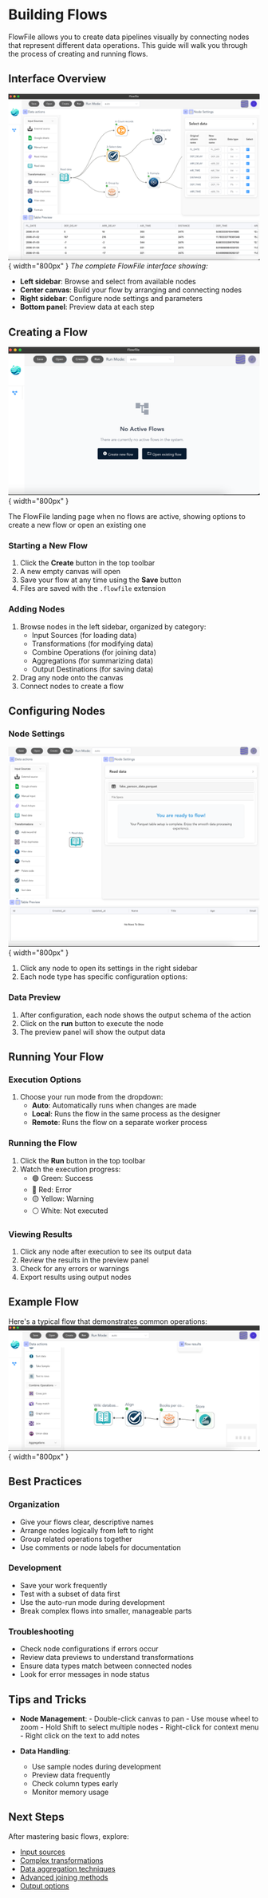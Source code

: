 # Building Flows

FlowFile allows you to create data pipelines visually by connecting nodes that represent different data operations. This guide will walk you through the process of creating and running flows.


## Interface Overview

![FlowFile Interface Overview](../assets/images/ui/full_ui.png){ width="800px" }
*The complete FlowFile interface showing:*
- **Left sidebar**: Browse and select from available nodes 
- **Center canvas**: Build your flow by arranging and connecting nodes
- **Right sidebar**: Configure node settings and parameters
- **Bottom panel**: Preview data at each step


## Creating a Flow

  ![FlowFile Landing](../assets/images/ui/landing.png){ width="800px" }
  <figcaption>The FlowFile landing page when no flows are active, showing options to create a new flow or open an existing one</figcaption>

### Starting a New Flow
1. Click the **Create** button in the top toolbar
2. A new empty canvas will open
3. Save your flow at any time using the **Save** button
4. Files are saved with the `.flowfile` extension

### Adding Nodes
1. Browse nodes in the left sidebar, organized by category:
     - Input Sources (for loading data)
     - Transformations (for modifying data)
     - Combine Operations (for joining data)
     - Aggregations (for summarizing data)
     - Output Destinations (for saving data)
2. Drag any node onto the canvas
3. Connect nodes to create a flow

## Configuring Nodes

### Node Settings
![FlowFile Interface Overview](../assets/images/ui/node_settings.png){ width="800px" }
1. Click any node to open its settings in the right sidebar
2. Each node type has specific configuration options:

### Data Preview
1. After configuration, each node shows the output schema of the action
2. Click on the **run** button to execute the node
3. The preview panel will show the output data

## Running Your Flow

### Execution Options
1. Choose your run mode from the dropdown:
     - **Auto**: Automatically runs when changes are made
     - **Local**: Runs the flow in the same process as the designer
     - **Remote**: Runs the flow on a separate worker process

### Running the Flow
1. Click the **Run** button in the top toolbar
2. Watch the execution progress:
     - 🟢 Green: Success
     - 🔴 Red: Error
     - 🟡 Yellow: Warning
     - ⚪ White: Not executed

### Viewing Results
1. Click any node after execution to see its output data
2. Review the results in the preview panel
3. Check for any errors or warnings
4. Export results using output nodes

## Example Flow

Here's a typical flow that demonstrates common operations:
![graph](../assets/images/ui/graph.png){ width="800px" }

## Best Practices

### Organization
  - Give your flows clear, descriptive names
  - Arrange nodes logically from left to right
  - Group related operations together
  - Use comments or node labels for documentation

### Development
  - Save your work frequently
  - Test with a subset of data first
  - Use the auto-run mode during development
  - Break complex flows into smaller, manageable parts

### Troubleshooting
  - Check node configurations if errors occur
  - Review data previews to understand transformations
  - Ensure data types match between connected nodes
  - Look for error messages in node status

## Tips and Tricks

- **Node Management**:
      - Double-click canvas to pan
      - Use mouse wheel to zoom
      - Hold Shift to select multiple nodes
      - Right-click for context menu
      - Right click on the text to add notes

- **Data Handling**:
    - Use sample nodes during development
    - Preview data frequently
    - Check column types early
    - Monitor memory usage

## Next Steps

After mastering basic flows, explore:

  - [Input sources](../nodes/input.md)
  - [Complex transformations](../nodes/transform.md)
  - [Data aggregation techniques](../nodes/aggregate.md)
  - [Advanced joining methods](../nodes/combine.md)
  - [Output options](../nodes/output.md)